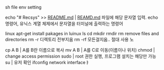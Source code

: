 sh file env setting

echo "# Recsys" >> [README.md](http://readme.md/) | [REAMD.md](http://reamd.md/) 파일에 해당 문자열 입력.
echo명령어, 유닉스 계열 체제에서 문자열을 터미널에 출력하는 명령어


linux
apt-get install pakages in luinux
ls
cd
mkdir
rmdir
rm remove files and directories
rm -r 디렉토리 전부지움
rm -rf 모든걸지움.. 절대 사용 노

cp A B | A를 B란 이름으로 복사
mv A B | A를 C로 이동(이름이나 위치)
chmod | change access permission
sudo | root 권한 실행, 프로그램 설치는 해당만 가능
su | 유저 확인
ifconfig network interfaceㅑ